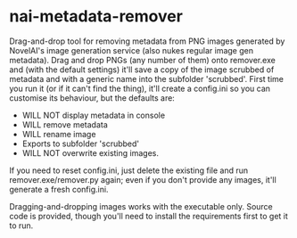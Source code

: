 # nai-metadata-remover
Drag-and-drop tool for removing metadata from PNG images generated by NovelAI's image generation service (also nukes regular image gen metadata). 
Drag and drop PNGs (any number of them) onto remover.exe and (with the default settings) it'll save a copy of the image scrubbed of metadata and with a generic name into the subfolder 'scrubbed'. First time you run it (or if it can't find the thing), it'll create a config.ini so you can customise its behaviour, but the defaults are:

- WILL NOT display metadata in console
- WILL remove metadata
- WILL rename image
- Exports to subfolder 'scrubbed'
- WILL NOT overwrite existing images.

If you need to reset config.ini, just delete the existing file and run remover.exe/remover.py again; even if you don't provide any images, it'll generate a fresh config.ini.

Dragging-and-dropping images works with the executable only. Source code is provided, though you'll need to install the requirements first to get it to run.